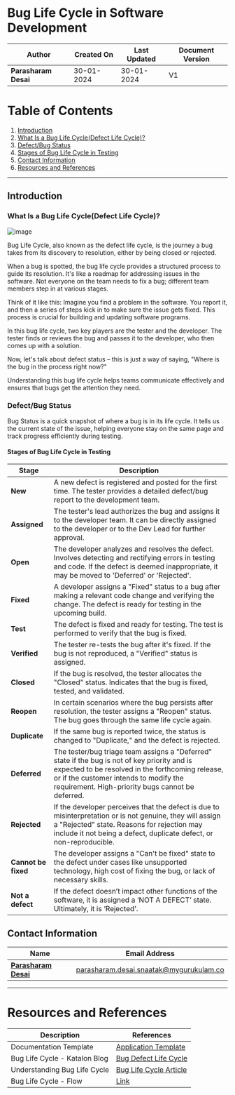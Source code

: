 # Bug Life Cycle in Software Development

| **Author**           | **Created On** | **Last Updated** | **Document Version** |
| -------------------- | -------------- | ---------------- | -------------------- |
| **Parasharam Desai** | 30-01-2024     | 30-01-2024       | V1                   |

# Table of Contents

1. [Introduction](#introduction)
2. [What Is a Bug Life Cycle(Defect Life Cycle)?](#what-is-a-bug-life-cycle-defect-life-cycle)
3. [Defect/Bug Status](#defectbug-status)
4. [Stages of Bug Life Cycle in Testing](#stages-of-bug-life-cycle-in-testing)
5. [Contact Information](#contact-information)
6. [Resources and References](#resources-and-references)

***

## Introduction

### What Is a Bug Life Cycle(Defect Life Cycle)?

![image](https://github.com/avengers-p7/Documentation/assets/156056413/7b09e707-02fc-4192-a904-ce1f407b5f63)

Bug Life Cycle, also known as the defect life cycle, is the journey a bug takes from its discovery to resolution, either by being closed or rejected.

When a bug is spotted, the bug life cycle provides a structured process to guide its resolution. It's like a roadmap for addressing issues in the software. Not everyone on the team needs to fix a bug; different team members step in at various stages.

Think of it like this: Imagine you find a problem in the software. You report it, and then a series of steps kick in to make sure the issue gets fixed. This process is crucial for building and updating software programs.

In this bug life cycle, two key players are the tester and the developer. The tester finds or reviews the bug and passes it to the developer, who then comes up with a solution.

Now, let's talk about defect status – this is just a way of saying, "Where is the bug in the process right now?"

Understanding this bug life cycle helps teams communicate effectively and ensures that bugs get the attention they need.

### Defect/Bug Status

Bug Status is a quick snapshot of where a bug is in its life cycle. It tells us the current state of the issue, helping everyone stay on the same page and track progress efficiently during testing.

#### Stages of Bug Life Cycle in Testing

| **Stage**       | **Description**                                                                                                          |
| --------------- | -------------------------------------------------------------------------------------------------------------------------- |
| **New**          | A new defect is registered and posted for the first time. The tester provides a detailed defect/bug report to the development team. |
| **Assigned**     | The tester's lead authorizes the bug and assigns it to the developer team. It can be directly assigned to the developer or to the Dev Lead for further approval. |
| **Open**         | The developer analyzes and resolves the defect. Involves detecting and rectifying errors in testing and code. If the defect is deemed inappropriate, it may be moved to 'Deferred' or 'Rejected'. |
| **Fixed**        | A developer assigns a "Fixed" status to a bug after making a relevant code change and verifying the change. The defect is ready for testing in the upcoming build. |
| **Test**         | The defect is fixed and ready for testing. The test is performed to verify that the bug is fixed. |
| **Verified**     | The tester re-tests the bug after it's fixed. If the bug is not reproduced, a "Verified" status is assigned. |
| **Closed**       | If the bug is resolved, the tester allocates the "Closed" status. Indicates that the bug is fixed, tested, and validated. |
| **Reopen**       | In certain scenarios where the bug persists after resolution, the tester assigns a "Reopen" status. The bug goes through the same life cycle again. |
| **Duplicate**    | If the same bug is reported twice, the status is changed to "Duplicate," and the defect is rejected. |
| **Deferred**     | The tester/bug triage team assigns a "Deferred" state if the bug is not of key priority and is expected to be resolved in the forthcoming release, or if the customer intends to modify the requirement. High-priority bugs cannot be deferred. |
| **Rejected**     | If the developer perceives that the defect is due to misinterpretation or is not genuine, they will assign a "Rejected" state. Reasons for rejection may include it not being a defect, duplicate defect, or non-reproducible. |
| **Cannot be fixed** | The developer assigns a "Can't be fixed" state to the defect under cases like unsupported technology, high cost of fixing the bug, or lack of necessary skills. |
| **Not a defect** | If the defect doesn’t impact other functions of the software, it is assigned a ‘NOT A DEFECT’ state. Ultimately, it is ‘Rejected’. |

## Contact Information

|    Name                                   | Email Address                    |
|-------------------------------------------|----------------------------------|
| **[Parasharam Desai](https://github.com/Parasharam-Desai)** | parasharam.desai.snaatak@mygurukulam.co |

***

# Resources and References

| **Description**                 | **References**                                                           |
|----------------------------------|--------------------------------------------------------------------------|
| Documentation Template          | [Application Template](https://github.com/OT-MICROSERVICES/documentation-template/wiki/Application-Template) |
| Bug Life Cycle - Katalon Blog    | [Bug Defect Life Cycle](https://katalon.com/resources-center/blog/bug-defect-life-cycle) |
| Understanding Bug Life Cycle     | [Bug Life Cycle Article](https://testsigma.com/blog/bug-life-cycle/#What_is_BugDefect) |
| Bug Life Cycle - Flow | [Link](https://www.javatpoint.com/software-testing-bug-life-cycle) |
